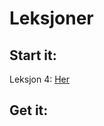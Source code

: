 # Leksjoner

## Start it: ##

Leksjon 4: [Her](https://thorabc.github.io/Leksjoner/Ferdighet%204.html)

## Get it: ##

